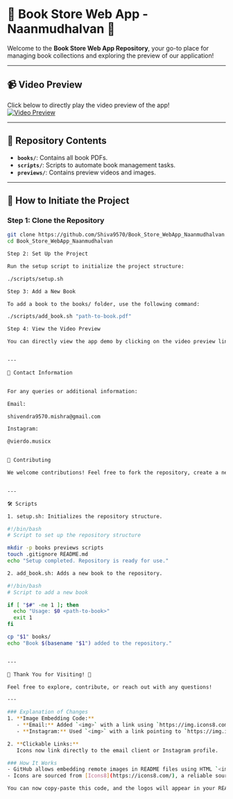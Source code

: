 

# 🌟 **Book Store Web App - Naanmudhalvan** 🌟

Welcome to the **Book Store Web App Repository**, your go-to place for managing book collections and exploring the preview of our application!  

---

## 📹 **Video Preview**
Click below to directly play the video preview of the app!  
[![Video Preview](https://img.icons8.com/color/96/000000/play.png)](https://drive.google.com/file/d/1lVILTZxAW9KFQbsTs9qziVxPN7u5AyDU/view?usp=sharing)

---

## 📂 **Repository Contents**
- **`books/`**: Contains all book PDFs.
- **`scripts/`**: Scripts to automate book management tasks.
- **`previews/`**: Contains preview videos and images.

---

## 🚀 **How to Initiate the Project**

### Step 1: Clone the Repository
```bash
git clone https://github.com/Shiva9570/Book_Store_WebApp_Naanmudhalvan.git
cd Book_Store_WebApp_Naanmudhalvan

Step 2: Set Up the Project

Run the setup script to initialize the project structure:

./scripts/setup.sh

Step 3: Add a New Book

To add a book to the books/ folder, use the following command:

./scripts/add_book.sh "path-to-book.pdf"

Step 4: View the Video Preview

You can directly view the app demo by clicking on the video preview link.


---

📧 Contact Information


For any queries or additional information:

Email:

shivendra9570.mishra@gmail.com

Instagram:

@vierdo.musicx


🤝 Contributing

We welcome contributions! Feel free to fork the repository, create a new branch, and submit a pull request.


---

🛠 Scripts

1. setup.sh: Initializes the repository structure.

#!/bin/bash
# Script to set up the repository structure

mkdir -p books previews scripts
touch .gitignore README.md
echo "Setup completed. Repository is ready for use."

2. add_book.sh: Adds a new book to the repository.

#!/bin/bash
# Script to add a new book

if [ "$#" -ne 1 ]; then
  echo "Usage: $0 <path-to-book>"
  exit 1
fi

cp "$1" books/
echo "Book $(basename "$1") added to the repository."


---

🌟 Thank You for Visiting! 🌟

Feel free to explore, contribute, or reach out with any questions!

---

### Explanation of Changes
1. **Image Embedding Code:**
   - **Email:** Added `<img>` with a link using `https://img.icons8.com/color/48/000000/email.png`.
   - **Instagram:** Used `<img>` with a link pointing to `https://img.icons8.com/color/48/000000/instagram-new.png`.

2. **Clickable Links:**  
   Icons now link directly to the email client or Instagram profile.

### How It Works
- GitHub allows embedding remote images in README files using HTML `<img>` tags.
- Icons are sourced from [Icons8](https://icons8.com/), a reliable source for free icons.

You can now copy-paste this code, and the logos will appear in your README file. Let me know if you need further assistance!

